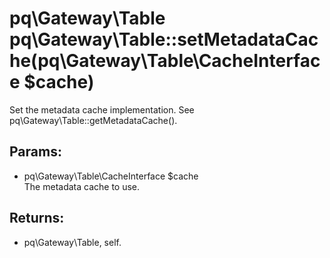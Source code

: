 # pq\Gateway\Table pq\Gateway\Table::setMetadataCache(pq\Gateway\Table\CacheInterface $cache)

Set the metadata cache implementation.
See pq\Gateway\Table::getMetadataCache().

## Params:

* pq\Gateway\Table\CacheInterface $cache  
  The metadata cache to use.

## Returns:

* pq\Gateway\Table, self.
